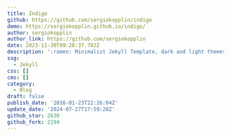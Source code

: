 ```yaml
---
title: Indigo
github: https://github.com/sergiokopplin/indigo
demo: https://sergiokopplin.github.io/indigo/
author: sergiokopplin
author_link: https://github.com/sergiokopplin
date: 2023-11-30T09:28:37.782Z
description: ':ramen: Minimalist Jekyll Template, dark and light themes'
ssg:
  - Jekyll
css: []
cms: []
category:
  - Blog
draft: false
publish_date: '2016-01-23T22:26:04Z'
update_date: '2024-07-27T17:59:28Z'
github_star: 2630
github_fork: 2294
---
```

